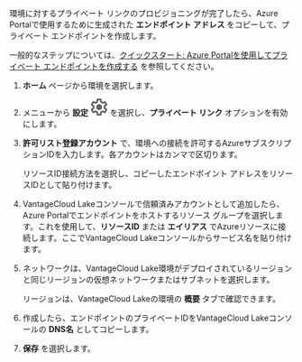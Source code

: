 環境に対するプライベート リンクのプロビジョニングが完了したら、Azure Portalで使用するために生成された **エンドポイント アドレス** をコピーして、プライベート エンドポイントを作成します。

一般的なステップについては、[クイックスタート: Azure Portalを使用してプライベート エンドポイントを作成する](https://learn.microsoft.com/en-us/azure/private-link/create-private-endpoint-portal?tabs=dynamic-ip) を参照してください。

1.  **ホーム** ページから環境を選択します。


1.  メニューから **設定** ![設定アイコン](Images/gkz1722447366517.svg) を選択し、**プライベート リンク** オプションを有効にします。


1.  **許可リスト登録アカウント** で、環境への接続を許可するAzureサブスクリプションIDを入力します。各アカウントはカンマで区切ります。

    リソースID接続方法を選択し、コピーしたエンドポイント アドレスをリソースIDとして貼り付けます。


1.  VantageCloud Lakeコンソールで信頼済みアカウントとして追加したら、Azure Portalでエンドポイントをホストするリソース グループを選択します。これを使用して、**リソースID** または **エイリアス** でAzureリソースに接続します。ここでVantageCloud Lakeコンソールからサービス名を貼り付けます。


1.  ネットワークは、VantageCloud Lake環境がデプロイされているリージョンと同じリージョンの仮想ネットワークまたはサブネットを選択します。

    リージョンは、VantageCloud Lakeの環境の **概要** タブで確認できます。


1.  作成したら、エンドポイントのプライベートIDをVantageCloud Lakeコンソールの **DNS名** としてコピーします。


1.  **保存** を選択します。



